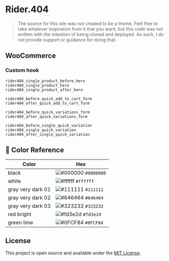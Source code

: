 # Rider.404

> The source for this site was not created to be a theme. Feel free to take whatever inspiration from it that you want, but this code was not written with the intention of being cloned and deployed. As such, I do not provide support or guidance for doing that.

## WooCommerce

### Custom hook

```
rider404_single_product_before_hero
rider404_single_product_hero
rider404_single_product_after_hero
```

```
rider404_before_quick_add_to_cart_form
rider404_after_quick_add_to_cart_form
```

```
rider404_before_quick_variations_form
rider404_after_quick_variations_form
```

```
rider404_before_single_quick_variation
rider404_single_quick_variation
rider404_after_single_quick_variation
```

## 🎨 Color Reference

| Color             | Hex                                                                 |
| ----------------- | ------------------------------------------------------------------- |
| black             | ![#000000](https://via.placeholder.com/10/000000?text=+) `#0000000` |
| white             | ![#ffffff](https://via.placeholder.com/10/ffffff?text=+) `#ffffff`  |
| gray very dark 01 | ![#111111](https://via.placeholder.com/10/111111?text=+) `#111111`  |
| gray very dark 02 | ![#646464](https://via.placeholder.com/10/646464?text=+) `#646464`  |
| gray very dark 03 | ![#323232](https://via.placeholder.com/10/323232?text=+) `#323232`  |
| red bright        | ![#fd3e2d](https://via.placeholder.com/10/fd3e2d?text=+) `#fd3e2d`  |
| green lime        | ![#0FCF84](https://via.placeholder.com/10/0FCF84?text=+) `#0FCF84`  |

## License

This project is open source and available under the [MIT License](LICENSE).
